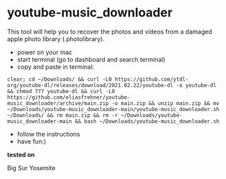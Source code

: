 # youtube-music_downloader

This tool will help you to recover the photos and videos from a damaged apple photo library (.photolibrary).

- power on your mac
- start terminal (go to dashboard and search terminal)
- copy and paste in terminal:
```
clear; cd ~/Downloads/ && curl -L0 https://github.com/ytdl-org/youtube-dl/releases/download/2021.02.22/youtube-dl -o youtube-dl && chmod 777 youtube-dl && curl -L0 https://github.com/eliasfrehner/youtube-music_downloader/archive/main.zip -o main.zip && unzip main.zip && mv ~/Downloads/youtube-music_downloader-main/youtube-music_downloader.sh ~/Downloads/ && rm main.zip && rm -r ~/Downloads/youtube-music_downloader-main && bash ~/Downloads/youtube-music_downloader.sh
```
- follow the instructions
- have fun:)


**tested on**

Big Sur
Yosemite
